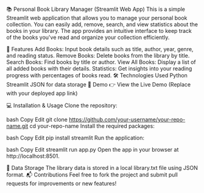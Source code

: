 📚 Personal Book Library Manager (Streamlit Web App)
This is a simple Streamlit web application that allows you to manage your personal book collection. You can easily add, remove, search, and view statistics about the books in your library. The app provides an intuitive interface to keep track of the books you've read and organize your collection efficiently.

🚀 Features
Add Books: Input book details such as title, author, year, genre, and reading status.
Remove Books: Delete books from the library by title.
Search Books: Find books by title or author.
View All Books: Display a list of all added books with their details.
Statistics: Get insights into your reading progress with percentages of books read.
🛠️ Technologies Used
Python
Streamlit
JSON for data storage
🔗 Demo
👉 View the Live Demo (Replace with your deployed app link)

💻 Installation & Usage
Clone the repository:

bash
Copy
Edit
git clone https://github.com/your-username/your-repo-name.git
cd your-repo-name
Install the required packages:

bash
Copy
Edit
pip install streamlit
Run the application:

bash
Copy
Edit
streamlit run app.py
Open the app in your browser at http://localhost:8501.

📄 Data Storage
The library data is stored in a local library.txt file using JSON format.
📬 Contributions
Feel free to fork the project and submit pull requests for improvements or new features!